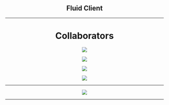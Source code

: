 <div align="center">

  

  ## Fluid Client

---

# Collaborators

  

<p align = "center"><img src = "https://github-widgetbox.vercel.app/api/profile?username=Quantamyt&data=followers,repositories,stars,commits"></p>

<p align = "center"><img src = "https://github-widgetbox.vercel.app/api/profile?username=GamerHun1238&data=followers,repositories,stars,commits"></p>

<p align = "center"><img src = "https://github-widgetbox.vercel.app/api/profile?username=Slddev&data=followers,repositories,stars,commits"></p>

<p align = "center"><img src = "https://github-widgetbox.vercel.app/api/profile?username=spetterman66&data=followers,repositories,stars,commits"></p>

---

  

<p align = "center"><img src = "https://github-widgetbox.vercel.app/api/skills?names=java,kotlin,python,html,css,javascript,typescript,c,bash,powershell&includeNames=true"></p>

---
</div>
